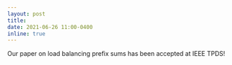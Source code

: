 ```yaml
---
layout: post
title: 
date: 2021-06-26 11:00-0400
inline: true
---
```


Our paper on load balancing prefix sums has been accepted at IEEE TPDS!

